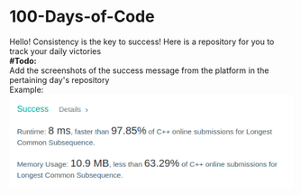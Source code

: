 # 100-Days-of-Code
Hello! Consistency is the key to success!
Here is a repository for you to track your daily victories
</br>
<b>#Todo:</b><br />
Add the screenshots of the success message from the platform in the pertaining day's repository <br />
Example: <br/>
![Screenshot](screenshot.png "Screenshot")


